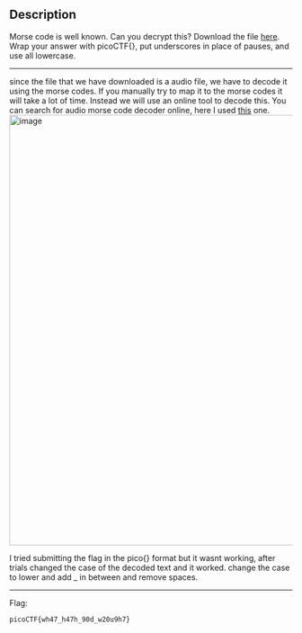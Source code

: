 ## Description
Morse code is well known. Can you decrypt this? Download the file [here](https://artifacts.picoctf.net/c/79/morse_chal.wav). Wrap your answer with picoCTF{}, 
put underscores in place of pauses, and use all lowercase.

---
since the file that we have downloaded is a audio file, we have to decode it using the morse codes. If you manually try to map it to the morse codes it will take 
a lot of time. Instead we will use an online tool to decode this. You can search for audio morse code decoder online, here I used [this](https://morsecode.world/international/decoder/audio-decoder-adaptive.html) one.<br>
<img width="1278" height="766" alt="image" src="https://github.com/user-attachments/assets/62ab0919-6e61-4b17-93b0-3982fddbe9a9" /><br>

I tried submitting the flag in the pico{} format but it wasnt working, after trials changed the case of the decoded text and it worked. change the case to lower and add _ in between and remove spaces.

---
Flag:
```text
picoCTF{wh47_h47h_90d_w20u9h7}
```
